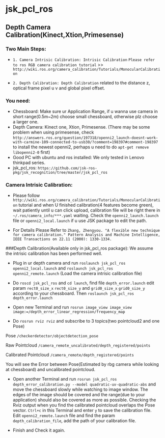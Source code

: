 # jsk_pcl_ros

## Depth Camera Calibration(Kinect,Xtion,Primesense)

### Two Main Steps:

*  `1. Camera Intrisic Calibration: Intrisic Calibration` `Please refer to ros RGB camera calibration tutorial` >> `http://wiki.ros.org/camera_calibration/Tutorials/MonocularCalibration`

*  `2. Depth Calibration: Depth Calibration` related to the distance z, optical frame pixel u v and global pixel offset.

### You need:
   
*   Chessboard: Make sure ur Application Range, if u wanna use camera in short range(0.5m~2m) choose small chessboard, otherwise plz choose a larger one. 
*   Depth Camera: Kinect one, Xtion, Primesense. (There may be some problem when using primesense, check `http://answers.ros.org/question/197318/openni2_launch-doesnt-work-with-carmine-109-connected-to-usb30/?comment=198397#comment-198397` to install the newest openni2, perhaps u need to do `apt-get remove libopenni2-0` first)
*   Good PC with ubuntu and ros installed:  We only tested in Lenovo thinkpad series.
*   jsk\_pcl\_ros:   `https://github.com/jsk-ros-pkg/jsk_recognition/tree/master/jsk_pcl_ros`

### Camera Intrisic Calibration:

* Please follow `http://wiki.ros.org/camera_calibration/Tutorials/MonocularCalibration` tutorial and when U finished calibration(4 features become green), wait patiently until u can click upload, calibration file will be right there in `~/.ros/camera_info/***.yaml` waiting.  Check the `openni2_launch.launch` file or `openni2_local.launch` if u use JSK package to edit the path.

* For Details Please Refer to `Zhang, Zhengyou. "A flexible new technique for camera calibration." Pattern Analysis and Machine Intelligence, IEEE Transactions on 22.11 (2000): 1330-1334.`

###Depth Calibration(Available only in jsk\_pcl\_ros package):
We assume the intrisic calibration has been performed well.

* Plug in ur depth camera and run `roslaunch jsk_pcl_ros openni2_local.launch` and `roslaunch jsk_pcl_ros openni2_remote.launch` (Load the camera intrisic calibration file)

* Do `roscd jsk_pcl_ros` and `cd launch`, find file `depth_error.launch` edit param `rect0_size_x` `rect0_size_y` and  `grid0_size_x` `grid0_size_y` according to your chessboard. Then `roslaunch jsk_pcl_ros depth_error.launch`

* Open new Terminal and run `rosrun image_view image_view image:=/depth_error_linear_regression/frequency_map`

* Do `rosrun rviz rviz` and subscribe to 3 topics(two pointcloud2 and one Pose)

Pose `/checkerdetector/objectdetection_pose`

Raw Pointcloud `/camera_remote_uncalibrated/depth_registered/points`

Calibrated Pointcloud ``/camera_remote/depth_registered/points``

You will see the Error between Pose(Estimated by rbg camera while looking at chessboard) and uncalibrated
pointcloud.

* Open another Terminal and run `rosrun jsk_pcl_ros depth_error_calibration.py --model quadratic-uv-quadratic-abs` and move the chessboard slowly while watching to image window. The edges of the image should be covered and the range(due to your application) should also be covered as more as possible.
Checking the Rviz output when you find the calibrated pointcloud overlaps the Pose vector. `Ctrl+c` in this Terminal and enter `y` to save the calibration file. Edit `openni2_remote.launch` file and find the param `depth_calibration_file`, add the path of your calibration file.

* Finish and Check it again.






